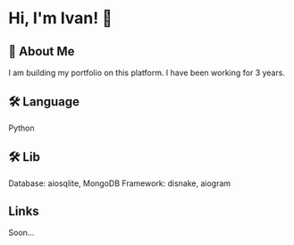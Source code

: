 
# Hi, I'm Ivan! 👋


## 🚀 About Me
I am building my portfolio on this platform. I have been working for 3 years. 


## 🛠 Language
Python

## 🛠 Lib
Database: aiosqlite, MongoDB
Framework: disnake, aiogram

## Links
Soon...

 